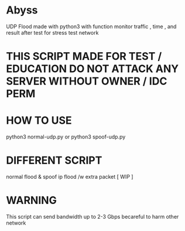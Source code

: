 # Abyss
UDP Flood made with python3 with function monitor traffic , time , and result after test for stress test network

# THIS SCRIPT MADE FOR TEST / EDUCATION DO NOT ATTACK ANY SERVER WITHOUT OWNER / IDC PERM 

# HOW TO USE
python3 normal-udp.py or python3 spoof-udp.py

# DIFFERENT SCRIPT
normal flood & spoof ip flood /w extra packet [ WIP ]  

# WARNING
This script can send bandwidth up to 2-3 Gbps becareful to harm other network

